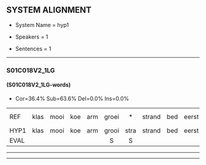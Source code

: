 
## SYSTEM ALIGNMENT

- System Name = hyp1

- Speakers = 1

- Sentences = 1

---

### S01C018V2_1LG

#### (S01C018V2_1LG-words)

- Cor=36.4%	Sub=63.6%	Del=0.0%	Ins=0.0%

|  |  |  |  |  |  |  |  |  |  |  |  |  |  |  |  |  |  |  |  |  |  |  |  |  |  |  |  |  |  |  |  |  |  |  |  |  |  |  |  |  |  |  |  |  |
|:--- |:---:|:---:|:---:|:---:|:---:|:---:|:---:|:---:|:---:|:---:|:---:|:---:|:---:|:---:|:---:|:---:|:---:|:---:|:---:|:---:|:---:|:---:|:---:|:---:|:---:|:---:|:---:|:---:|:---:|:---:|:---:|:---:|:---:|:---:|:---:|:---:|:---:|:---:|:---:|:---:|:---:|:---:|:---:|:---:|
| REF | klas | mooi | koe | arm | groei | * | strand | bed | eerst | voor | draai | sjaal | herfst | duur | straat | leeuw | * | clown | hoek | krant | hout | vriend | gauw | chips*(schip) | * | groen | feest | reis | jas | huis | paard | vijf | muts | nieuw | kind | bang | oog | zacht | schoen | plas*(klas) | neus | knoop | * | plank |
| HYP1 | klas | mooi | koe | arm | grooi | stra | strand | bed | eerst | voor | trij | siel | herst | d | strat | leeuw | klo | klown | hook | krant | halt | vriend | l | schip | schipt | groen | vijst | rijs | jas | hs | paft | ijf | nuts | nee | kind | bang | oh | zaht | scoen | klas | ner | nop | pla | plank |
| EVAL |  |  |  |  | S | S |  |  |  |  | S | S | S | S | S |  | S | S | S |  | S |  | S | S | S |  | S | S |  | S | S | S | S | S |  |  | S | S | S | S | S | S | S |  |
---

---
